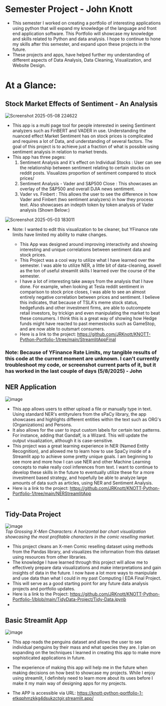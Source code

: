 
# Semester Project - John Knott

   * This semester I worked on creating a portfolio of interesting applications using python that will expand my knowledge of the language and front end application software. This Portfolio will showcase my knowledge and skills related to Python and data analysis. I hope to continue to hone my skills after this semester, and expand upon these projects in the future.
   * These projects and apps, have helped further my understanding of different aspects of Data Analysis, Data Cleaning, Visualization, and Website Design.

# At a Glance:

## Stock Market Effects of Sentiment - An Analysis


![Screenshot 2025-05-08 224622](https://github.com/user-attachments/assets/21a14e4f-d4f3-46e4-9318-41eee943eac9)

  * This app is a multi page tool for people interested in seeing Sentiment analyzers such as FinBERT and VADER in use. Understanding the nuanced effect Market Sentiment has on stock prices is complicated and requires a lot of Data, and understanding of several factors. The goal of this project is to achieve just a fraction of what is possible using sentiment analysis in relation to market trends.
  * This app has three pages:
    1. Sentiment Analysis and it's effect on Individual Stocks : User can see the relationship between sentiment relating to certain stocks on reddit posts. Visualizes proportion of sentiment compared to stock prices/
    2. Sentiment Analysis - Vader and S&P500 Close : This showcases an overlay of the S&P500 and overall DJIA news sentiment. 
    3. Vader vs. Finbert : This allows the user to see the difference in how Vader and Finbert (two sentiment analyzers) in how they process text. Also showcases an indepth token by token analysis of Vader analysis (Shown Below:)

![Screenshot 2025-05-03 183011](https://github.com/user-attachments/assets/42238f2b-5508-4ea4-98f9-f30272600bfb)
* Note: I wanted to edit this visualization to be cleaner, but YFinance rate limits have limited my ability to make changes.


  * This App was designed around improving interactivity and showing interesting and unique correlations between sentiment data and stock prices. 
  * This Project was a cool way to utilize what I have learned over the semester. I was able to utilize NER, a little bit of data-cleaning, aswell as the ton of useful streamlit skills I learned over the course of the semester.
  * I have a lot of interesting take aways from the analysis that I have done. For example, when looking at Tesla reddit sentiment in comparison to stock price closes, I was able to see an almost entirely negative correlation between prices and sentiment. I believe this indicates, that because of TSLA's meme stock status, hedgefunds and other investment firms, are able to outcompete retail investors, by trickign and even manipulating the market to beat these consumers. I think this is a great way of showing how Hedge funds might have reacted to past memestocks such as GameStop, and are now able to outsmart consumers.
  * Here is a link to the project: https://github.com/JRKnott/KNOTT-Python-Portfolio-1/tree/main/StreamlitAppFinal
 

### Note: Because of YFinance Rate Limits, my tangible results of this code at the current moment are unknown. I can't currently troubleshoot my code, or screenshot current parts of it, but it has worked in the last couple of days (5/8/2025) - John


## NER Application


  ![image](https://github.com/user-attachments/assets/bac3179c-2528-4ac9-b66a-f0bb71101a6f)
  * This app allows users to either upload a file or manually type in text. Using standard NER's entityrulers from the sPaCy library, the app showcases and highlights different entities within the text such as ORG's (Organizations) and Persons.
  * It also allows for the user to input custom labels for certain text patterns. For instance, adding that Gandalf, is a Wizard. This will update the output visualization, although it is case-sensitive.
  * This project was a great learning experience in NER (Named Entity Recognition), and allowed me to learn how to use SpaCy inside of a Streamlit app to achieve some pretty unique goals. I am beginning to see more and more how I can use NER and other Machine Learning concepts to make really cool inferences from text. I want to continue to develop these skills in the future to eventually utilize these for a more investment based strategy, and hopefully be able to analyze large amounts of data such as articles, using NER and Sentiment Analysis.
  * Here is a link to the project: https://github.com/JRKnott/KNOTT-Python-Portfolio-1/tree/main/NERStreamlitApp
  * 

## Tidy-Data Project


  ![image](https://github.com/user-attachments/assets/20971150-8af4-4fdf-b260-3c9bd8af0115)  
*Top Grossing X-Men Characters: A horizontal bar chart visualization showcasing the most profitable characters in the comic reselling market.*
  * This project cleans an X-men Comic reselling dataset using methods from the Pandas library, and visualizes the information from this dataset using resources from other libraries.
  * The knowledge I have learned through this project will allow me to effectively prepare data visualizations and make interpretations and gain insights of data in the future. I now have a lot more ways to manipulate and use data than what I could in my past Computing I EDA Final Project.
  * This will serve as a good starting point for any future data analysis projects and portfolio updates.
  * Here is a link to the Project: https://github.com/JRKnott/KNOTT-Python-Portfolio-1/blob/main/TidyData-Project/Tidy-Data.ipynb
  * 

## Basic Streamlit App


  ![image](https://github.com/user-attachments/assets/300cd250-7dd9-47f4-a30c-80f468cc879b)

  * This app reads the penguins dataset and allows the user to see individual penguins by their mass and what species they are. I plan on expanding on the techniques I learned in creating this app to make more     sophisticated applications in future.
  * The experience of making this app will help me in the future when making decisions on how best to showcase my projects. While I enjoy using streamlit, I definitely need to learn more about its uses before I make it my main way of designing apps for my projects.

  * The APP is accessible via URL: https://knott-python-portfolio-1-etkqphmzkkg4dsukzctgir.streamlit.app/




    
